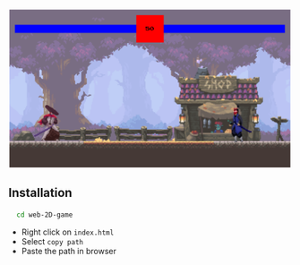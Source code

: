 ![2D Fighting Game](/preview/game-preview.png)

## Installation

```bash
  cd web-2D-game
```

- Right click on ```index.html```
- Select ```copy path```
- Paste the path in browser